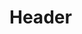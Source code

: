 <!-- TITLE: 2018-10-22 -->
<!-- SUBTITLE: The session of 2018-10-22 Earth, 3789-08-?? Ulpha -->

# Header